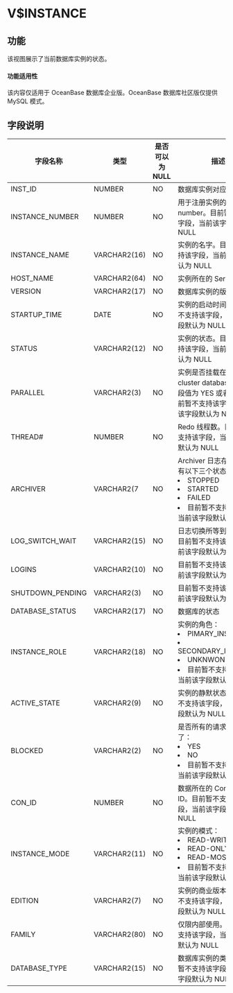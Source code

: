 V$INSTANCE 
===============================

功能 
---------------------------

该视图展示了当前数据库实例的状态。

  <main id="notice" >
    <h4>功能适用性</h4>
    <p>该内容仅适用于 OceanBase 数据库企业版。OceanBase 数据库社区版仅提供 MySQL 模式。</p>
  </main>

字段说明 
-----------------------------



|     **字段名称**     |    **类型**    | **是否可以为 NULL** |                                                                                                           **描述**                                                                                                           |
|------------------|--------------|----------------|----------------------------------------------------------------------------------------------------------------------------------------------------------------------------------------------------------------------------|
| INST_ID          | NUMBER       | NO             | 数据库实例对应的 ID                                                                                                                                                                                                                |
| INSTANCE_NUMBER  | NUMBER       | NO             | 用于注册实例的 instance number。目前暂不支持该字段，当前该字段默认为 NULL                                                                                                                                                                            |
| INSTANCE_NAME    | VARCHAR2(16) | NO             | 实例的名字。目前暂不支持该字段，当前该字段默认为 NULL                                                                                                                                                                                              |
| HOST_NAME        | VARCHAR2(64) | NO             | 实例所在的 Server 地址                                                                                                                                                                                                            |
| VERSION          | VARCHAR2(17) | NO             | 数据库实例的版本                                                                                                                                                                                                                   |
| STARTUP_TIME     | DATE         | NO             | 实例的启动时间。目前暂不支持该字段，当前该字段默认为 NULL                                                                                                                                                                                            |
| STATUS           | VARCHAR2(12) | NO             | 实例的状态。目前暂不支持该字段，当前该字段默认为 NULL                                                                                                                                                                                              |
| PARALLEL         | VARCHAR2(3)  | NO             | 实例是否挂载在一个 cluster database 上，字段值为 YES 或者 NO。目前暂不支持该字段，当前该字段默认为 NULL                                                                                                                                                        |
| THREAD#          | NUMBER       | NO             | Redo 线程数。目前暂不支持该字段，当前该字段默认为 NULL                                                                                                                                                                                           |
| ARCHIVER         | VARCHAR2(7   | NO             | Archiver 日志存储状态，有以下三个状态： <li> STOPPED   <li> STARTED   <li> FAILED    <li>目前暂不支持该字段，当前该字段默认为 NULL   |
| LOG_SWITCH_WAIT  | VARCHAR2(15) | NO             | 日志切换所等到的事件。目前暂不支持该字段，当前该字段默认为 NULL                                                                                                                                                                                         |
| LOGINS           | VARCHAR2(10) | NO             | 目前暂不支持该字段，当前该字段默认为 NULL                                                                                                                                                                                                    |
| SHUTDOWN_PENDING | VARCHAR2(3)  | NO             | 目前暂不支持该字段，当前该字段默认为 NULL                                                                                                                                                                                                    |
| DATABASE_STATUS  | VARCHAR2(17) | NO             | 数据库的状态                                                                                                                                                                                                                     |
| INSTANCE_ROLE    | VARCHAR2(18) | NO             | 实例的角色： <li> PIMARY_INSTANCE   <li> SECONDARY_INSTANCE   <li> UNKNWON   <li> 目前暂不支持该字段，当前该字段默认为 NULL |
| ACTIVE_STATE     | VARCHAR2(9)  | NO             | 实例的静默状态。目前暂不支持该字段，当前该字段默认为 NULL                                                                                                                                                                                            |
| BLOCKED          | VARCHAR2(2)  | NO             | 是否所有的请求都被阻塞了： <li> YES   <li> NO   <li> 目前暂不支持该字段，当前该字段默认为 NULL                                                                   |
| CON_ID           | NUMBER       | NO             | 数据所在的 Container ID。目前暂不支持该字段，当前该字段默认为 NULL                                                                                                                                                                                 |
| INSTANCE_MODE    | VARCHAR2(11) | NO             | 实例的模式： <li> READ-WRITE   <li> READ-ONLY   <li> READ-MOSTLY   <li> 目前暂不支持该字段，当前该字段默认为 NULL           |
| EDITION          | VARCHAR2(7)  | NO             | 实例的商业版本。目前暂不支持该字段，当前该字段默认为 NULL                                                                                                                                                                                            |
| FAMILY           | VARCHAR2(80) | NO             | 仅限内部使用。目前暂不支持该字段，当前该字段默认为 NULL                                                                                                                                                                                             |
| DATABASE_TYPE    | VARCHAR2(15) | NO             | 数据库实例的类型。目前暂不支持该字段，当前该字段默认为 NULL                                                                                                                                                                                           |



